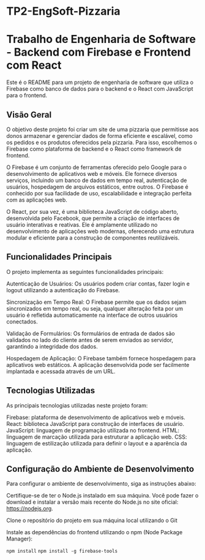 # TP2-EngSoft-Pizzaria

# Trabalho de Engenharia de Software - Backend com Firebase e Frontend com React
Este é o README para um projeto de engenharia de software que utiliza o Firebase como banco de dados para o backend e o React com JavaScript para o frontend.

## Visão Geral
O objetivo deste projeto foi criar um site de uma pizzaria que permitisse aos donos armazenar e gerenciar dados de forma eficiente e escalável, como os pedidos e os produtos oferecidos pela pizzaria. Para isso, escolhemos o Firebase como plataforma de backend e o React como framework de frontend.

O Firebase é um conjunto de ferramentas oferecido pelo Google para o desenvolvimento de aplicativos web e móveis. Ele fornece diversos serviços, incluindo um banco de dados em tempo real, autenticação de usuários, hospedagem de arquivos estáticos, entre outros. O Firebase é conhecido por sua facilidade de uso, escalabilidade e integração perfeita com as aplicações web.

O React, por sua vez, é uma biblioteca JavaScript de código aberto, desenvolvida pelo Facebook, que permite a criação de interfaces de usuário interativas e reativas. Ele é amplamente utilizado no desenvolvimento de aplicações web modernas, oferecendo uma estrutura modular e eficiente para a construção de componentes reutilizáveis.

## Funcionalidades Principais
O projeto implementa as seguintes funcionalidades principais:

Autenticação de Usuários: Os usuários podem criar contas, fazer login e logout utilizando a autenticação do Firebase.

Sincronização em Tempo Real: O Firebase permite que os dados sejam sincronizados em tempo real, ou seja, qualquer alteração feita por um usuário é refletida automaticamente na interface de outros usuários conectados.

Validação de Formulários: Os formulários de entrada de dados são validados no lado do cliente antes de serem enviados ao servidor, garantindo a integridade dos dados.

Hospedagem de Aplicação: O Firebase também fornece hospedagem para aplicativos web estáticos. A aplicação desenvolvida pode ser facilmente implantada e acessada através de um URL.

## Tecnologias Utilizadas
As principais tecnologias utilizadas neste projeto foram:

Firebase: plataforma de desenvolvimento de aplicativos web e móveis.
React: biblioteca JavaScript para construção de interfaces de usuário.
JavaScript: linguagem de programação utilizada no frontend.
HTML: linguagem de marcação utilizada para estruturar a aplicação web.
CSS: linguagem de estilização utilizada para definir o layout e a aparência da aplicação.


## Configuração do Ambiente de Desenvolvimento

Para configurar o ambiente de desenvolvimento, siga as instruções abaixo:

Certifique-se de ter o Node.js instalado em sua máquina. Você pode fazer o download e instalar a versão mais recente do Node.js no site oficial: https://nodejs.org.

Clone o repositório do projeto em sua máquina local utilizando o Git

Instale as dependências do frontend utilizando o npm (Node Package Manager):

```npm install```
```npm install -g firebase-tools```
